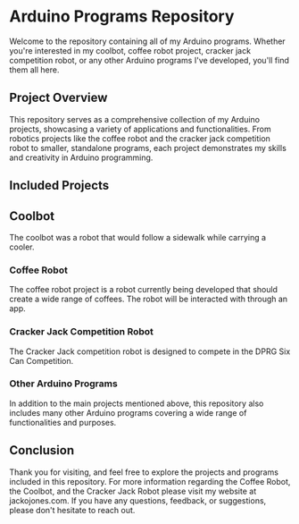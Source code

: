 # Arduino Programs Repository

Welcome to the repository containing all of my Arduino programs. Whether you're interested in my coolbot, coffee robot project, cracker jack competition robot, or any other Arduino programs I've developed, you'll find them all here.

## Project Overview

This repository serves as a comprehensive collection of my Arduino projects, showcasing a variety of applications and functionalities. From robotics projects like the coffee robot and the cracker jack competition robot to smaller, standalone programs, each project demonstrates my skills and creativity in Arduino programming.

## Included Projects

## Coolbot
The coolbot was a robot that would follow a sidewalk while carrying a cooler.

### Coffee Robot
The coffee robot project is a robot currently being developed that should create a wide range of coffees. The robot will be interacted with through an app.

### Cracker Jack Competition Robot
The Cracker Jack competition robot is designed to compete in the DPRG Six Can Competition.

### Other Arduino Programs
In addition to the main projects mentioned above, this repository also includes many other Arduino programs covering a wide range of functionalities and purposes.

## Conclusion
Thank you for visiting, and feel free to explore the projects and programs included in this repository. For more information regarding the Coffee Robot, the Coolbot, and the Cracker Jack Robot please visit my website at jackojones.com. If you have any questions, feedback, or suggestions, please don't hesitate to reach out.
